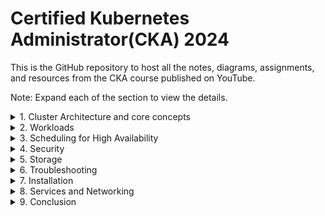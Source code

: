 
# Certified Kubernetes Administrator(CKA) 2024
This is the GitHub repository to host all the notes, diagrams, assignments, and resources from the CKA course published on YouTube.

Note: Expand each of the section to view the details.
<details>
  <summary>1. Cluster Architecture and core concepts</summary>

  
**Day1 Video**: Docker Fundamentals
    1  What is Docker?
    1  How is it different from Virtual Machines
    1  Docker Architecture
    
    -  Docker flow
    
    -  Docker commands
    
**Day 2 Video:** Dockerize an application
    - What is Dockerfile, and how do you write it?
    - docker pull , push, tag etc
**Day3 Video:** Docker Multi-Stage Builds
    - How to write dockerfile for multistage build
    - Benefits of multi-stage builds
    - Other docker best practises
**Day 4 Video:** Why do We need Kubernetes?
**Day 5 Video:** Kubernetes Architecture
    - Control plane VS Worker Nodes
    - Overview of control plane components 
**Day 6 Video** : Install Kubernetes Cluster locally
    - Install Kind cluster locally
    - How to access the cluster
</details>

<details>
  <summary>2. Workloads</summary>

**Day7 Video** : Pods in Kubernetes
    - What are pods in Kubernetes?
    - Containers VS Pods
    - Imperative VS Declarative way for creating Kubernetes resources
    - Create a sample pod using imperative way
    - Create a sample pod using declarative way
    - Inspect the pods
- Services in Kubernetes: Nodeport, ClusterIP,LoadBalancer
- NameSpaces
- Commands and Arguments
- Config maps and environment variables
- Multi container pod ,init/sidecar containers
- Pods and Containers - Deploy a sample application, Imperative commands vs declarative commands - kubectl cli
- Replica Sets and Deployments: how to perform rolling update and rollbacks, scale the deployment
- Jobs, cronjobs
- Daemonsets
</details>

<details>
  <summary>3. Scheduling for High Availability</summary>

- Labels and Selectors , Node selectors
- Taints and Tolerations
- Node Affinity and Node Anti-Affinity
- Resource requirements and Limits
- Static Pods: scheduling without the schedular.
- Multiple Schedulars
- Kubernetes autoscaling: HPA, VPA, Cluster Autoscaling etc
- Understand the primitives used to create robust, self-healing, application deployments
- Awareness of manifest management and common templating tools: helm chart
</details>

<details>
  <summary>4. Security</summary>

- TLS and Certificates
- Kubeconfig , creating kubeconfig
- Security context
- Secrets and secret encryption: mounting secret on a pod, best practices
- RBACs , Authorization and Authentication
- Cluster roles and role bindings
- Service Account
- Image Security and context
- Network Policies
</details>

<details>
  <summary>5. Storage</summary>

- Docker storage
- CSI
- Storage Class
- Volumes and Persistent Volumes
- Volume modes, Access modes and reclaim polocies for volumes
- Understand persistent volume claims primitive
- Know how to configure applications with persistent storage
</details>

<details>
  <summary>6. Troubleshooting</summary>

- Monitor Cluster components, Evaluate cluster and node logging
- Understand how to monitor applications, metric server
- Manage container stdout & stderr logs
- Troubleshoot application failure
- Troubleshoot cluster component failure
- Network Troubleshooting
- Worker node failure - cordon and drain
</details>

<details>
  <summary>7. Installation</summary>

- Use Kubeadm to install a basic cluster
- Manage a highly-available Kubernetes cluster
- Provision underlying infrastructure to deploy a Kubernetes cluster
- Perform a version upgrade on a Kubernetes cluster using Kubeadm
- Implement etcd backup and restore
</details>

<details>
  <summary>8. Services and Networking</summary>

- Switching , Routing, DNS and Core-DNS
- Network Namespace
- Docker Networking
- CNI
- Understand host networking configuration on the cluster nodes
- Understand connectivity between Pods
- Know how to use Ingress controllers and Ingress resources
- Choose an appropriate container network interface plugin - CNI Weave
</details>

<details>
  <summary>9. Conclusion</summary>

- Exam Pattern
- Last minute preparation
- Tips and Tricks
</details>
